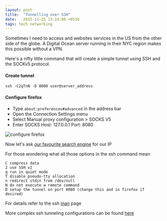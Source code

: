 ```yaml
---
layout: post
title:  "Tunnelling over SSH"
date:   2015-11-25 13:24:00 +0530
tags: tech networking
---
```


Sometimes I need to access and websites services in the US from the other side of the globe. A Digital Ocean server running in their NYC region makes this possible without a VPN.

Here's a nifty little command that will create a simple tunnel using SSH and the SOCKv5 protocol.

#### Create tunnel
 
`ssh -C2qTnN -D 8080 user@server_address`

#### Configure firefox


* Type `about:preferences#advanced` in the address bar
* Open the Connection Settings menu 
* Select Manual proxy configuration > SOCKS V5
* Enter SOCKS Host: 127.0.0.1 Port: 8080

![configure firefox](http://i.imgur.com/Elw1VPo.png "Firefox configuration")

Now let's ask [our favourite search engine](https://duckduckgo.com/?q=whats+my+ip) for our IP

For those wondering what all those options in the ssh command mean

    C compress data
    2 use SSH v2
    q run in quiet mode
    T disable pseudo-tty allocation 
    n redirect stdin from /dev/null
    N do not execute a remote command 
    D setup the tunnel on port 8080 (change this and in firefox if desired)

For details refer to the ssh [man](http://linux.die.net/man/1/ssh) page

More complex ssh tunneling configurations can be found [here](https://calomel.org/firefox_ssh_proxy.html)

